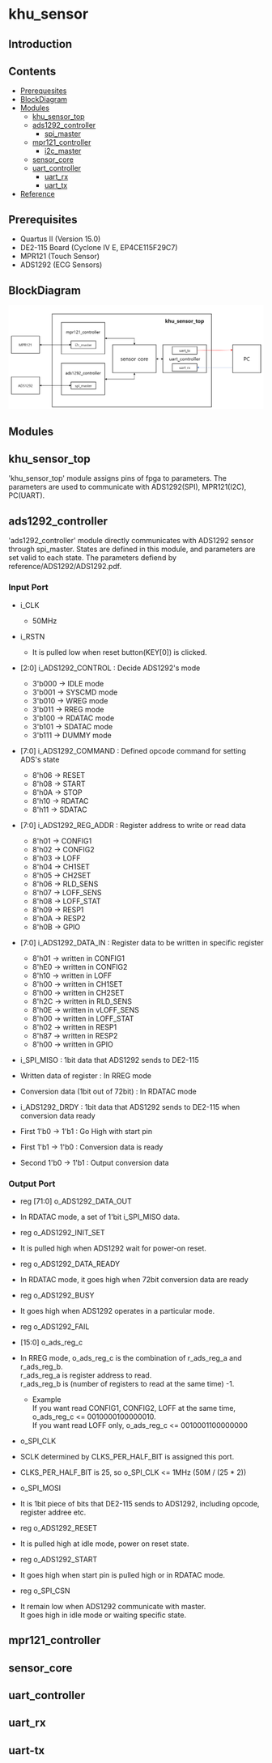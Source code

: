 # khu_sensor

## Introduction

## Contents

* [Prerequesites](#prerequisites)
* [BlockDiagram](#BlockDiagram)
* [Modules](#Modules)
	- [khu_sensor_top](#khu_sensor_top)
	- [ads1292_controller](#ads1292_controller)
	  + [spi_master](#spi_master)
	- [mpr121_controller](#mpr121_controller)
	  + [i2c_master](#i2c_master)
	- [sensor_core](#sensor_core)
	- [uart_controller](#uart_controller)
	  + [uart_rx](#uart_rx)
	  + [uart_tx](#uart_tx)
* [Reference](#Reference)




## Prerequisites

- Quartus II (Version 15.0)
- DE2-115 Board (Cyclone IV E, EP4CE115F29C7)
- MPR121 (Touch Sensor)
- ADS1292 (ECG Sensors)


## BlockDiagram
![Block Diagram](khu_sensor_blockdiagram.png)


## Modules

## khu_sensor_top
'khu_sensor_top' module assigns pins of fpga to parameters. The parameters are used to communicate with ADS1292(SPI), MPR121(I2C), PC(UART).

## ads1292_controller
'ads1292_controller' module directly communicates with ADS1292 sensor through spi_master. States are defined in this module, and parameters are set valid to each state. The parameters defiend by reference/ADS1292/ADS1292.pdf.        

### Input Port

* i_CLK
  * 50MHz

* i_RSTN
  * It is pulled low when reset button(KEY[0]) is clicked.

* [2:0] i_ADS1292_CONTROL : Decide ADS1292's mode     
  * 3'b000 -> IDLE mode      
  * 3'b001 -> SYSCMD mode      
  * 3'b010 -> WREG mode
  * 3'b011 -> RREG mode      
  * 3'b100 -> RDATAC mode      
  * 3'b101 -> SDATAC mode      
  * 3'b111 -> DUMMY mode      

* [7:0] i_ADS1292_COMMAND : Defined opcode command for setting ADS's state   
  * 8'h06 -> RESET        
  * 8'h08 -> START      
  * 8'h0A -> STOP      
  * 8'h10 -> RDATAC        
  * 8'h11 -> SDATAC       

* [7:0] i_ADS1292_REG_ADDR : Register address to write or read data   
  * 8'h01 -> CONFIG1      
  * 8'h02 -> CONFIG2           
  * 8'h03 -> LOFF          
  * 8'h04 -> CH1SET       
  * 8'h05 -> CH2SET         
  * 8'h06 -> RLD_SENS      
  * 8'h07 -> LOFF_SENS       
  * 8'h08 -> LOFF_STAT        
  * 8'h09 -> RESP1        
  * 8'h0A -> RESP2        
  * 8'h0B -> GPIO          

* [7:0] i_ADS1292_DATA_IN : Register data to be written in specific register   
  * 8'h01 -> written in CONFIG1  
  * 8'hE0 -> written in CONFIG2  
  * 8'h10 -> written in LOFF  
  * 8'h00 -> written in CH1SET  
  * 8'h00 -> written in CH2SET  
  * 8'h2C -> written in RLD_SENS  
  * 8'h0E -> written in vLOFF_SENS  
  * 8'h00 -> written in LOFF_STAT  
  * 8'h02 -> written in RESP1  
  * 8'h87 -> written in RESP2  
  * 8'h00 -> written in GPIO  

* i_SPI_MISO : 1bit data that ADS1292 sends to DE2-115    
 * Written data of register : In RREG mode      
 * Conversion data (1bit out of 72bit) : In RDATAC mode      

* i_ADS1292_DRDY : 1bit data that ADS1292 sends to DE2-115 when  conversion data ready   
 * First 1'b0 -> 1'b1 : Go High with start pin
 * First 1'b1 -> 1'b0 : Conversion data is ready
 * Second 1'b0 -> 1'b1 : Output conversion data

### Output Port

* reg [71:0] o_ADS1292_DATA_OUT   
 * In RDATAC mode, a set of 1'bit i_SPI_MISO data.  

* reg o_ADS1292_INIT_SET   
 * It is pulled high when ADS1292 wait for power-on reset.  

* reg o_ADS1292_DATA_READY   
 * In RDATAC mode, it goes high when 72bit conversion data are ready  

* reg o_ADS1292_BUSY   
 * It goes high when ADS1292 operates in a particular mode.  

* reg o_ADS1292_FAIL   

* [15:0] o_ads_reg_c   
 * In RREG mode, o_ads_reg_c is the combination of r_ads_reg_a and r_ads_reg_b.  
	r_ads_reg_a is register address to read.  
	r_ads_reg_b is (number of registers to read at the same time) -1.  

   * Example  
	If you want read CONFIG1, CONFIG2, LOFF at the same time, o_ads_reg_c <= 0010000100000010.    
	If you want read LOFF only, o_ads_reg_c <= 0010001100000000  

* o_SPI_CLK   
 * SCLK determined by CLKS_PER_HALF_BIT is assigned this port.  
 * CLKS_PER_HALF_BIT is 25, so o_SPI_CLK <= 1MHz (50M / (25 * 2))  

* o_SPI_MOSI   
 * It is 1bit piece of bits that DE2-115 sends to ADS1292, including opcode, register addree etc.  

* reg o_ADS1292_RESET   
 * It is pulled high at idle mode, power on reset state.  

* reg o_ADS1292_START   
 * It goes high when start pin is pulled high or in RDATAC mode.

* reg o_SPI_CSN   
 * It remain low when ADS1292 communicate with master.  
	 It goes high in idle mode or waiting specific state.

## mpr121_controller


## sensor_core

## uart_controller
## uart_rx
## uart-tx
